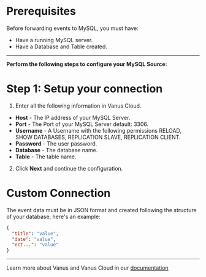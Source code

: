 # Prerequisites
Before forwarding events to MySQL, you must have:

- Have a running MySQL server.
- Have a Database and Table created.

---

**Perform the following steps to configure your MySQL Source:**

# Step 1: Setup your connection 

1. Enter all the following information in Vanus Cloud.
- **Host** - The IP address of your MySQL Server.
- **Port** - The Port of your MySQL Server default: 3306.
- **Username** - A Username with the following permissions RELOAD, SHOW DATABASES, REPLICATION SLAVE, REPLICATION CLIENT.
- **Password** - The user password.
- **Database** - The database name.
- **Table** - The table name.

2. Click **Next** and continue the configuration.

# Custom Connection

The event data must be in JSON format and created following the structure of your database, here's an example:

```json
{
  "title": "value",
  "date": "value",
  "ect...": "value"
}
```


---

Learn more about Vanus and Vanus Cloud in our [documentation](https://docs.vanus.ai/getting-started/what-is-vanus)
